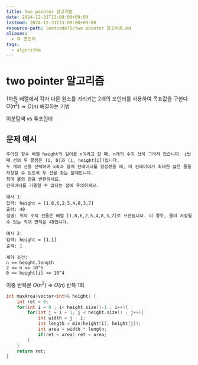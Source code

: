 ```yaml
---
title: two pointer 알고리즘
date: 2024-12-31T13:09:00+09:00
lastmod: 2024-12-31T13:09:00+09:00
resource-path: leetcode75/two pointer 알고리즘.md
aliases:
  - 투 포인터
tags:
  - algorithm
---
```

# two pointer 알고리즘
1차원 배열에서 각자 다른 원소를 가리키는 2개의 포인터를 사용하여 목표값을 구한다
$O(n^2)$ => $O(n)$ 해결하는 기법

이분탐색 vs 투포인터




## 문제 예시
```
주어진 정수 배열 height의 길이를 n이라고 할 때, n개의 수직 선이 그려져 있습니다. i번째 선의 두 끝점은 (i, 0)과 (i, height[i])입니다.
두 개의 선을 선택하여 x축과 함께 컨테이너를 형성했을 때, 이 컨테이너가 최대한 많은 물을 저장할 수 있도록 두 선을 찾는 문제입니다.
최대 물의 양을 반환하세요.
컨테이너를 기울일 수 없다는 점에 유의하세요.

예시 1:
입력: height = [1,8,6,2,5,4,8,3,7]
출력: 49
설명: 위의 수직 선들은 배열 [1,8,6,2,5,4,8,3,7]로 표현됩니다. 이 경우, 물이 저장될 수 있는 최대 면적은 49입니다.

예시 2:
입력: height = [1,1]
출력: 1

제약 조건:
n == height.length
2 <= n <= 10^5
0 <= height[i] <= 10^4
```

이중 반복문 $O(n^2)$ => $O(n)$ 반복 1회
```cpp
int maxArea(vector<int>& height) {
    int ret = 0;
    for(int i = 0 ; i< height.size()-1 ; i++){
        for(int j = i + 1; j < height.size() ; j++){
            int width = j - i;
            int length = min(height[i], height[j]);
            int area = width * length;
            if(ret < area) ret = area;
        }
    }
	return ret;
}
```